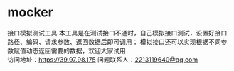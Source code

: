 # mocker
接口模拟测试工具      本工具是在测试接口不通时，自己模拟接口测试，设置好接口路径、编码、请求参数、返回数据后即可调用； 模拟接口还可以实现根据不同参数赋值动态返回需要的数据，欢迎大家试用       
访问地址：https://39.97.98.175 
问题联系人：2213119640@qq.com
